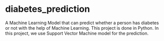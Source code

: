 # diabetes_prediction
A Machine Learning Model that can predict whether a person has diabetes or not with the help of Machine Learning. This project is done in Python. In this project, we use Support Vector Machine model for the prediction.

